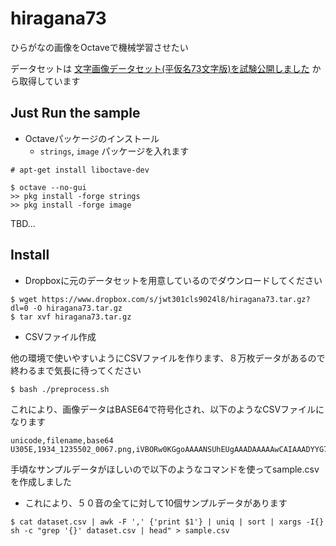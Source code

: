 # hiragana73

ひらがなの画像をOctaveで機械学習させたい

データセットは [文字画像データセット(平仮名73文字版)を試験公開しました](https://lab.ndl.go.jp/cms/hiragana73) から取得しています

## Just Run the sample

* Octaveパッケージのインストール
    * `strings`, `image` パッケージを入れます

```
# apt-get install liboctave-dev

$ octave --no-gui
>> pkg install -forge strings
>> pkg install -forge image
```


TBD...

## Install

* Dropboxに元のデータセットを用意しているのでダウンロードしてください

```
$ wget https://www.dropbox.com/s/jwt301cls9024l8/hiragana73.tar.gz?dl=0 -O hiragana73.tar.gz
$ tar xvf hiragana73.tar.gz
```

* CSVファイル作成

他の環境で使いやすいようにCSVファイルを作ります、８万枚データがあるので終わるまで気長に待ってください

```
$ bash ./preprocess.sh
```

これにより、画像データはBASE64で符号化され、以下のようなCSVファイルになります

```
unicode,filename,base64
U305E,1934_1235502_0067.png,iVBORw0KGgoAAAANSUhEUgAAADAAAAAwCAIAAADYYG7QAAAABGdBTUEAALGPC...
```

手頃なサンプルデータがほしいので以下のようなコマンドを使ってsample.csvを作成しました

* これにより、５０音の全てに対して10個サンプルデータがあります

```
$ cat dataset.csv | awk -F ',' {'print $1'} | uniq | sort | xargs -I{} sh -c "grep '{}' dataset.csv | head" > sample.csv
```
